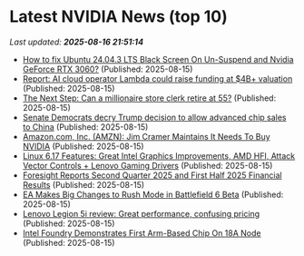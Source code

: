 # Latest NVIDIA News (top 10)
_Last updated: **2025-08-16 21:51:14**_

- [How to fix Ubuntu 24.04.3 LTS Black Screen On Un-Suspend and Nvidia GeForce RTX 3060?](https://askubuntu.com/questions/1554561/how-to-fix-ubuntu-24-04-3-lts-black-screen-on-un-suspend-and-nvidia-geforce-rtx) (Published: 2025-08-15)
- [Report: AI cloud operator Lambda could raise funding at $4B+ valuation](https://siliconangle.com/2025/08/15/report-ai-cloud-operator-lambda-raise-funding-4b-valuation/) (Published: 2025-08-15)
- [The Next Step: Can a millionaire store clerk retire at 55?](https://www.financial-planning.com/news/the-next-step-millionaire-store-clerk-eyes-early-retirement) (Published: 2025-08-15)
- [Senate Democrats decry Trump decision to allow advanced chip sales to China](https://www.nextgov.com/artificial-intelligence/2025/08/senate-democrats-decry-trump-decision-allow-advanced-chip-sales-china/407501/) (Published: 2025-08-15)
- [Amazon.com, Inc. (AMZN): Jim Cramer Maintains It Needs To Buy NVIDIA](https://consent.yahoo.com/v2/collectConsent?sessionId=1_cc-session_cc7e02a1-73fd-4d5b-bd24-abe8c620e291) (Published: 2025-08-15)
- [Linux 6.17 Features: Great Intel Graphics Improvements, AMD HFI, Attack Vector Controls + Lenovo Gaming Drivers](https://www.phoronix.com/review/linux-617-features) (Published: 2025-08-15)
- [Foresight Reports Second Quarter 2025 and First Half 2025 Financial Results](https://www.globenewswire.com/news-release/2025/08/15/3134465/0/en/Foresight-Reports-Second-Quarter-2025-and-First-Half-2025-Financial-Results.html) (Published: 2025-08-15)
- [EA Makes Big Changes to Rush Mode in Battlefield 6 Beta](https://www.cnet.com/tech/gaming/ea-makes-big-changes-to-rush-mode-in-battlefield-6-beta-for-weekend-2/) (Published: 2025-08-15)
- [Lenovo Legion 5i review: Great performance, confusing pricing](https://www.pcworld.com/article/2875214/lenovo-legion-5i-15irx10-review.html) (Published: 2025-08-15)
- [Intel Foundry Demonstrates First Arm-Based Chip On 18A Node](https://hothardware.com/news/intel-foundry-demos-deer-creek-falls-reference-soc) (Published: 2025-08-15)
